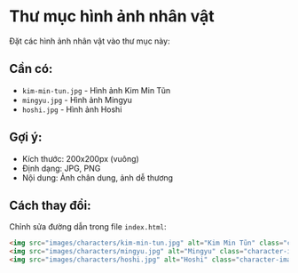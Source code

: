 # Thư mục hình ảnh nhân vật

Đặt các hình ảnh nhân vật vào thư mục này:

## Cần có:
- `kim-min-tun.jpg` - Hình ảnh Kim Min Tũn
- `mingyu.jpg` - Hình ảnh Mingyu  
- `hoshi.jpg` - Hình ảnh Hoshi

## Gợi ý:
- Kích thước: 200x200px (vuông)
- Định dạng: JPG, PNG
- Nội dung: Ảnh chân dung, ảnh dễ thương

## Cách thay đổi:
Chỉnh sửa đường dẫn trong file `index.html`:

```html
<img src="images/characters/kim-min-tun.jpg" alt="Kim Min Tũn" class="character-image">
<img src="images/characters/mingyu.jpg" alt="Mingyu" class="character-image">
<img src="images/characters/hoshi.jpg" alt="Hoshi" class="character-image">
```

